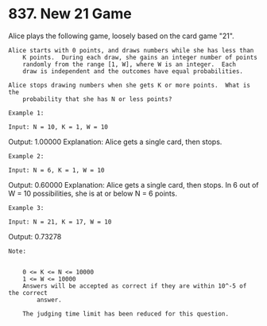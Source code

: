 # 837. New 21 Game

Alice plays the following game, loosely based on the card game "21".

    Alice starts with 0 points, and draws numbers while she has less than
        K points.  During each draw, she gains an integer number of points
        randomly from the range [1, W], where W is an integer.  Each
        draw is independent and the outcomes have equal probabilities.

    Alice stops drawing numbers when she gets K or more points.  What is the
        probability that she has N or less points?

    Example 1:

    Input: N = 10, K = 1, W = 10
Output: 1.00000
Explanation:  Alice gets a single card, then stops.

    Example 2:

    Input: N = 6, K = 1, W = 10
Output: 0.60000
Explanation:  Alice gets a single card, then stops.
In 6 out of W = 10 possibilities, she is at or below N = 6 points.

    Example 3:

    Input: N = 21, K = 17, W = 10
Output: 0.73278

    Note:

    
        0 <= K <= N <= 10000
        1 <= W <= 10000
        Answers will be accepted as correct if they are within 10^-5 of the correct
            answer.
        
        The judging time limit has been reduced for this question.